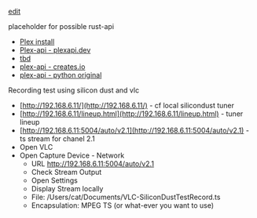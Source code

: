 [edit](https://github.com/2cld/netstack/edit/master/docs/portals/plex/rust-api/README.md)

placeholder for possible rust-api

- [Plex install](https://support.plex.tv/articles/200288586-installation/)
- [Plex-api - plexapi.dev](https://plexapi.dev/docs/plex-tv/get-devices)
- [tbd]()
- [plex-api - creates.io](https://crates.io/crates/plex-api/0.0.3)
- [plex-api - python original](https://github.com/pkkid/python-plexapi/tree/master)

Recording test using silicon dust and vlc

- [http://192.168.6.11/](http://192.168.6.11/) - cf local silicondust tuner
- [http://192.168.6.11/lineup.html](http://192.168.6.11/lineup.html) - tuner lineup
- [http://192.168.6.11:5004/auto/v2.1](http://192.168.6.11:5004/auto/v2.1) - ts stream for chanel 2.1
- Open VLC
- Open Capture Device - Network
  - URL http://192.168.6.11:5004/auto/v2.1
  - Check Stream Output
  - Open Settings
  - Display Stream locally
  - File: /Users/cat/Documents/VLC-SiliconDustTestRecord.ts
  - Encapsulation: MPEG TS (or what-ever you want to use)
